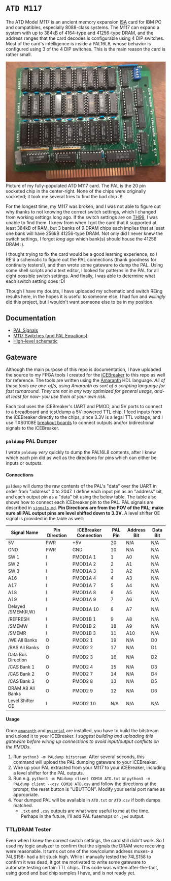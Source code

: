 # `ATD M117`

The ATD Model M117 is an ancient memory expansion [ISA](https://en.wikipedia.org/wiki/Industry_Standard_Architecture) card for
IBM PC and compatibles, especially 8088-class systems. The M117 can expand a
system with up to 384kB of 4164-type and 41256-type DRAM, and the address ranges that
the card decodes is configurable using 4 DIP switches. Most of the card's intelligence
is inside a PAL16L8, whose behavior is configured using 3 of the 4 DIP switches.
This is the main reason the card is rather small.

![](images/20220101_012324.jpg)
Picture of my fully-populated ATD M117 card. The PAL is the 20 pin
socketed chip in the center-right. None of the chips were originally
socketed; it took me several tries to find the bad chip :)!

For the longest time, my M117 was broken, and I was not able to figure out why
thanks to not knowing the correct switch settings, which I changed from working
settings long ago. If the switch settings are on [TH99](http://www.uncreativelabs.de/th99/),
I was unable to find them. I knew from when I got the card that it supported at least
384kB of RAM, but 3 banks of 9 DRAM chips each implies that at least one bank will
have 256kB 41256-type DRAM. Not only did I never knew the switch settings, I forgot
_long_ ago which bank(s) should house the 41256 DRAM :).

I thought trying to fix the card would be a good learning experience, so I RE'd
a schematic to figure out the PAL connections (thank goodness for continuity testers!),
and then wrote some gateware to dump the PAL. Using some shell scripts and a
text editor, I looked for patterns in the PAL for all eight possible switch
settings. And finally, I was able to determine what each switch setting does :D!

Though I have my doubts, I have uploaded my schematic and switch REing results
here, in the hopes it is useful to someone else. I had fun and _willingly_ did
this project, but I wouldn't want someone else to be in my position.

## Documentation
* [PAL Signals](signals.md)
* [M117 Switches (and PAL Equations)](switches.md)
* [High-level schematic](schematic.md)

## Gateware

Although the main purpose of this repo is documentation, I have uploaded the
source to my FPGA tools I created for the [iCEBreaker](https://github.com/icebreaker-fpga)
to this repo as well for reference. The tools are written using the [Amaranth](https://github.com/amaranth-lang/amaranth)
HDL language. _All of these tools are one-offs, using Amaranth as sort of a scripting
language for fast turnaround. They are not in any way optimized for general usage,
and- at least for now- you use them at your own risk._

Each tool uses the iCEBreaker's UART and PMOD, and 5V ports to connect to a
breadboard and test/dump a 5V-powered TTL chip. I feed inputs from the iCEBreaker
directly to the chips, since 3.3V is a legal TTL voltage, and I use TXS0108E [breakout boards](https://www.amazon.com/dp/B06XWVZHZJ)
to connect outputs and/or bidirectional signals to the iCEBreaker.

### `paldump` PAL Dumper

I wrote `paldump` _very_ quickly to dump the PAL16L8 contents, after I knew
which each pin did as well as the directions for pins which can either be
inputs or outputs.

#### Connections

`paldump` will dump the raw contents of the PAL's "data" over the UART in order
from "address" 0 to 2047. I define each input pin as an "address" bit, and each
output pin as a "data" bit using the below table. The table also shows how to
connect each iCEbreaker pin to the PAL. PAL signals are described in [`signals.md`](signals.md).
**Pin Directions are from the POV of the PAL; make sure all PAL output pins are
level shifted down to 3.3V**. A level shifter OE signal is provided in the
table as well:

|Signal Name|Pin Direction|iCEBreaker Connection|PAL Pin|Address Bit|Data Bit|
|-----------|-------------|---------------------|-------|-----------|--------|
|5V         |PWR          |+5V                  |20     |N/A        |N/A     |
|GND        |PWR          |GND                  |10     |N/A        |N/A     |
|SW 1       |I            |PMOD1A 1             |1      |A0         |N/A     |
|SW 2       |I            |PMOD1A 2             |2      |A1         |N/A     |
|SW 3       |I            |PMOD1A 3             |3      |A2         |N/A     |
|A16        |I            |PMOD1A 4             |4      |A3         |N/A     |
|A17        |I            |PMOD1A 7             |5      |A4         |N/A     |
|A18        |I            |PMOD1A 8             |6      |A5         |N/A     |
|A19        |I            |PMOD1A 9             |7      |A6         |N/A     |
|Delayed /SMEM{R,W}|I     |PMOD1A 10            |8      |A7         |N/A     |
|/REFRESH   |I            |PMOD1B 1             |9      |A8         |N/A     |
|/SMEMW     |I            |PMOD1B 2             |18     |A9         |N/A     |
|/SMEMR     |I            |PMOD1B 3             |11     |A10        |N/A     |
|/WE All Banks|O          |PMOD2 1              |19     |N/A        |D0      |
|/RAS All Banks|O         |PMOD2 2              |17     |N/A        |D1      |
|Data Bus Direction|O     |PMOD2 3              |16     |N/A        |D2      |
|/CAS Bank 1|O            |PMOD2 4              |15     |N/A        |D3      |
|/CAS Bank 2|O            |PMOD2 7              |14     |N/A        |D4      |
|/CAS Bank 3|O            |PMOD2 8              |13     |N/A        |D5      |
|DRAM A8 All Banks|O      |PMOD2 9              |12     |N/A        |D6      |
|Level Shifter OE|I       |PMOD2 10             |N/A    |N/A        |N/A     |

#### Usage

Once [`amaranth`](https://amaranth-lang.org/docs/amaranth/latest/install.html)
and [`pyserial`](https://pyserial.reATDhedocs.io/en/latest/pyserial.html#installation)
are installed, you have to build the bitstream and upload it to your iCEBreaker.
_I suggest building and uploading this gateware before wiring up connections to
avoid input/output conflicts on the PMODs._

1. Run `python3 -m PALdump bitstream`. After several seconds, this command will
   upload the PAL dumping gateware to your iCEBreaker.
2. Wire up your PAL extracted from your M117 to your iCEBreaker, including a
   level shifter for the PAL outputs.
3. Run e.g. `python3 -m PALdump client COM10 ATD.txt` or `python3 -m PALdump client --csv COM10 ATD.csv`
   and follow the directions at the prompt; the reset button is "UBUTTON".
   Modify your serial port name as appropriate.
4. Your dumped PAL will be available in `ATD.txt` or `ATD.csv` if both dumps
   matched.
   * `.txt` and `.csv` outputs are what were useful to me at the time. Perhaps
     in the future, I'll add PAL fusemaps or `.jed` output.

### TTL/DRAM Tester

Even when I knew the correct switch settings, the card still didn't work. So I
used my logic analyzer to confirm that the signals the DRAM were receiving were
reasonable. It turns out one of the row/column address muxes- a 74LS158- had a
bit stuck high. While I manually tested the 74LS158 to confirm it was dead, it
got me motivated to write some gateware to automate testing certain TTL chips.
This code was written after-the-fact, using good and bad chip samples I have,
and is not ready yet.
